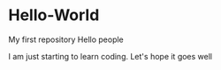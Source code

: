 # Hello-World
My first repository
Hello people

I am just starting to learn coding. Let's hope it goes well
